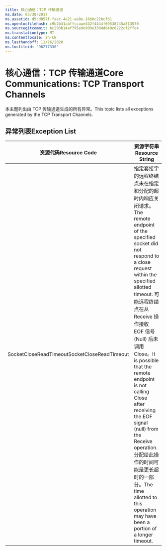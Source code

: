```yaml
---
title: 核心通信：TCP 传输通道
ms.date: 03/30/2017
ms.assetid: d5cd057f-faec-4e21-ae0e-18bbc22bcfb1
ms.openlocfilehash: c9b2b31aaffccaae442f4444f69538245a813570
ms.sourcegitcommit: bc293b14af795e0e999e3304dd40c0222cf2ffe4
ms.translationtype: MT
ms.contentlocale: zh-CN
ms.lasthandoff: 11/26/2020
ms.locfileid: "96277330"
---
```

# <a name="core-communications-tcp-transport-channels"></a><span data-ttu-id="a3e8d-102">核心通信：TCP 传输通道</span><span class="sxs-lookup"><span data-stu-id="a3e8d-102">Core Communications: TCP Transport Channels</span></span>

<span data-ttu-id="a3e8d-103">本主题列出由 TCP 传输通道生成的所有异常。</span><span class="sxs-lookup"><span data-stu-id="a3e8d-103">This topic lists all exceptions generated by the TCP Transport Channels.</span></span>  
  
## <a name="exception-list"></a><span data-ttu-id="a3e8d-104">异常列表</span><span class="sxs-lookup"><span data-stu-id="a3e8d-104">Exception List</span></span>  
  
|<span data-ttu-id="a3e8d-105">资源代码</span><span class="sxs-lookup"><span data-stu-id="a3e8d-105">Resource Code</span></span>|<span data-ttu-id="a3e8d-106">资源字符串</span><span class="sxs-lookup"><span data-stu-id="a3e8d-106">Resource String</span></span>|  
|-------------------|---------------------|  
|<span data-ttu-id="a3e8d-107">SocketCloseReadTimeout</span><span class="sxs-lookup"><span data-stu-id="a3e8d-107">SocketCloseReadTimeout</span></span>|<span data-ttu-id="a3e8d-108">指定套接字的远程终结点未在指定和分配的超时内响应关闭请求。</span><span class="sxs-lookup"><span data-stu-id="a3e8d-108">The remote endpoint of the specified socket did not respond to a close request within the specified allotted timeout.</span></span> <span data-ttu-id="a3e8d-109">可能远程终结点在从 Receive 操作接收 EOF 信号 (Null) 后未调用 Close。</span><span class="sxs-lookup"><span data-stu-id="a3e8d-109">It is possible that the remote endpoint is not calling Close after receiving the EOF signal (null) from the Receive operation.</span></span> <span data-ttu-id="a3e8d-110">分配给此操作的时间可能是更长超时的一部分。</span><span class="sxs-lookup"><span data-stu-id="a3e8d-110">The time allotted to this operation may have been a portion of a longer timeout.</span></span>|
